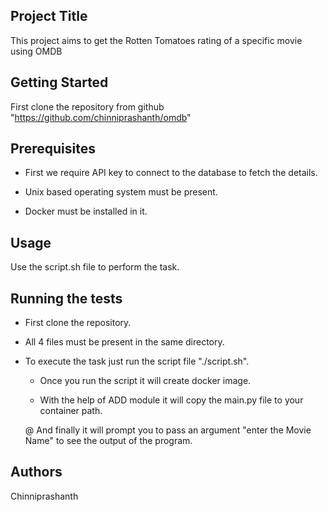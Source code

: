 Project Title
-------------
This project aims to get the Rotten Tomatoes rating of a specific movie using OMDB


Getting Started
----------------
First clone the repository from github "https://github.com/chinniprashanth/omdb" 

Prerequisites
-------------
* First we require API key to connect to the database to fetch the details.

* Unix based operating system must be present.

* Docker must be installed in it.

Usage
------
Use the script.sh file to perform the task.

Running the tests
------------------
* First clone the repository.

* All 4 files must be present in the same directory.

* To execute the task just run the script file "./script.sh".

    -   Once you run the script it will create docker image.
  
    -   With the help of ADD module it will copy the main.py file to your container path.
  
    @   And finally it will prompt you to pass an argument "enter the Movie Name" to see the output of the program.
  
Authors
--------
Chinniprashanth


